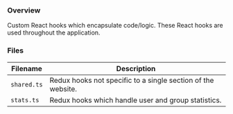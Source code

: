 ### Overview

Custom React hooks which encapsulate code/logic.  These React hooks are used throughout the application.

### Files

| Filename                 | Description                                                                |
|--------------------------|----------------------------------------------------------------------------|
| `shared.ts`              | Redux hooks not specific to a single section of the website.               |
| `stats.ts`               | Redux hooks which handle user and group statistics.                        |